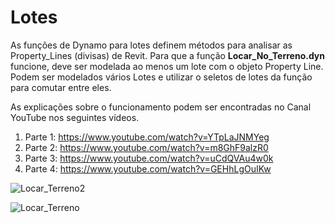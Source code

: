 # Lotes

As funções de Dynamo para lotes definem métodos para analisar as Property_Lines (divisas) de Revit. Para que a função **Locar_No_Terreno.dyn** funcione, deve ser modelada ao menos um lote com o objeto Property Line. Podem ser modelados vários Lotes e utilizar o seletos de lotes da função para comutar entre eles.

As explicações sobre o funcionamento podem ser encontradas no Canal YouTube nos seguintes vídeos.
  1. Parte 1: https://www.youtube.com/watch?v=YTpLaJNMYeg
  2. Parte 2: https://www.youtube.com/watch?v=m8GhF9alzR0
  3. Parte 3: https://www.youtube.com/watch?v=uCdQVAu4w0k
  4. Parte 4: https://www.youtube.com/watch?v=GEHhLgOuIKw

![Locar_Terreno2](https://github.com/JLMenegotto/AulasBIM/assets/9437020/62c00c0d-deda-4fbe-b0dc-6adb4663e521)

![Locar_Terreno](https://github.com/JLMenegotto/AulasBIM/assets/9437020/fda2ae6b-c259-4eeb-8028-a31baa6ed462)
